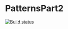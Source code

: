 # PatternsPart2
[![Build status](https://ci.appveyor.com/api/projects/status/3aj7keo438ebr9ia/branch/main?svg=true)](https://ci.appveyor.com/project/Dmitry57118/patternspart2/branch/main)

